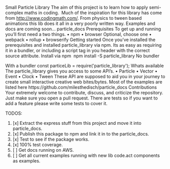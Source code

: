  Small Particle Library
The aim of this project is to learn how to apply semi-complex maths in coding.  Much of the inspiration for this library has come from http://www.codingmath.com/. From physics to tween based animations this lib does it all in a very poorly written way.
Examples and docs are coming soon… particle_docs
Prerequisites
To get up and running you’ll first need a two things.
  • npm
  • browser
Optional, choose one
  • webpack
  • rollup
  • browserify
Getting started
Once you’ve installed the prerequisites and installed particle_library via npm. Its as easy as requiring it in a bundler, or including a script tag in you header with the correct source attribute.
Install via npm  npm install -S particle_library
No bundler
  <head>
    <script src="path/to/particle_library.js"></script>
  </head>
With a bundler
const particeLib = require('particle_library');
Whats available
The particle_library gives you access to some API’s.
  • Particle
  • Vector
  • Event
  • Clock
  • Tween
These API are supposed to aid you in your journey to create small interactive creative web bites/bytes. Most of the examples are listed here https://github.com/milesthedisch/particle_docs
Contributions
Your extremely welcome to contribute, discuss, and criticize the repository. Just make sure you open a pull request. There are tests so if you want to add a feature please write some tests to cover it.

TODOS:
  1.  [x] Extract the express stuff from this project and move it into particle_docs.
  2.  [x] Publish this package to npm and link it in to the particle_docs.
  3.  [x] Test to see if the package works.
  4.  [x] 100% test coverage.
  5.  [ ] Get docs running on AWS.
  6.  [ ] Get all current examples running with new lib code.act components as examples.
